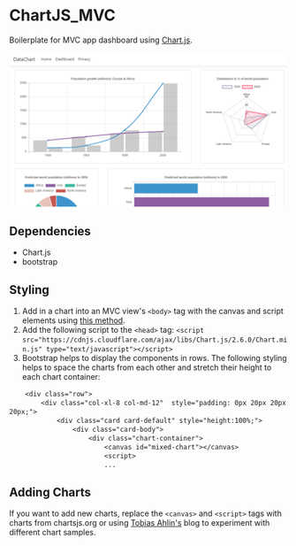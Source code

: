 # ChartJS_MVC
Boilerplate for MVC app dashboard using [Chart.js](https://www.chartjs.org/).

<p align="center">
  <img src="resources/web.png"/>
</p>

## Dependencies
* Chart.js
* bootstrap

## Styling 
1. Add in a chart into an MVC view's `<body>` tag with the canvas and script elements using [this method](https://www.chartjs.org/docs/latest/getting-started/usage.html).
2. Add the following script to the `<head>` tag:
`<script src="https://cdnjs.cloudflare.com/ajax/libs/Chart.js/2.6.0/Chart.min.js" type="text/javascript"></script>`
2. Bootstrap helps to display the components in rows. The following styling helps to space the charts from each other and stretch their height to each chart container: 
```
    <div class="row">
        <div class="col-xl-8 col-md-12"  style="padding: 0px 20px 20px 20px;">
            <div class="card card-default" style="height:100%;">
                <div class="card-body">
                    <div class="chart-container">
                        <canvas id="mixed-chart"></canvas>
                        <script>
                        ...

```

## Adding Charts 
If you want to add new charts, replace the `<canvas>` and `<script>` tags with charts from chartsjs.org or using [Tobias Ahlin's](https://tobiasahlin.com/blog/) blog to experiment with different chart samples.
